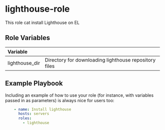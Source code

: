 lighthouse-role
=========

This role cat install Lighthouse on EL

Role Variables
-------------
|  Variable  |    |
|:---|:---|
| lighthouse_dir | Directory for downloading lighthouse repository files |

Example Playbook
----------------

Including an example of how to use your role (for instance, with variables passed in as parameters) is always nice for users too:

```yml
    - name: Install lighthouse
      hosts: servers
      roles:
        - lighthouse
```

